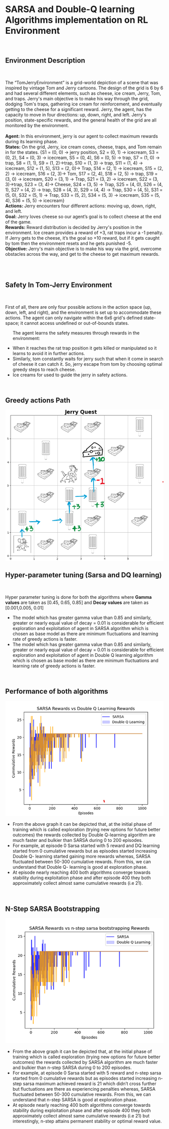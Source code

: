 <h1>SARSA and Double-Q learning Algorithms implementation on RL Environment</h1>
</br>
<h2>Environment Description</h2>
</br>
<p>The “TomJerryEnvironment” is a grid-world depiction of a scene that was inspired by 
vintage Tom and Jerry cartoons. The design of the grid is 6 by 6 and had several different 
elements, such as cheese, ice cream, Jerry, Tom, and traps. Jerry's main objective is to make 
his way through the grid, dodging Tom's traps, gathering ice cream for reinforcement, and 
eventually getting to the cheese for a significant reward. Jerry, the agent, has the capacity to 
move in four directions: up, down, right, and left. Jerry's position, state-specific rewards, 
and the general health of the grid are all monitored by the environment. 
</br> 
</br>
<b>Agent: </b>In this environment, jerry is our agent to collect maximum rewards during its 
learning phase. 
</br>
<b>States:</b> On the grid, Jerry, ice cream cones, cheese, traps, and Tom remain in for the states.  
{S1 = (0, 0) -> jerry position, S2 = (0, 1) -> icecream, S3 = (0, 2), S4 = (0, 3) -> icecream, 
S5 = (0, 4), S6 = (0, 5) -> trap, S7 = (1, 0) -> trap, S8 = (1, 1), S9 = (1, 2)->trap,  
S10 = (1, 3) -> trap, S11 = (1, 4) -> icecream, S12 = (1, 5), S13 = (2, 0)-> Trap,  
S14 = (2, 1) -> icecream, S15 = (2, 2) -> icecream, S16 = (2, 3)-> Tom, S17 = (2, 4),  
S18 = (2, 5) -> trap, S19 = (3, 0) -> icecream, S20 = (3, 1) -> Trap, S21 = (3, 2) -> 
icecream, S22 = (3, 3)->trap, S23 = (3, 4)-> Cheese, S24 = (3, 5) -> Trap, S25 = (4, 0), S26 = (4, 1),  
S27 = (4, 2) -> trap, S28 = (4, 3), S29 = (4, 4) -> Trap, S30 = (4, 5), S31 = (5, 0), S32 = 
(5, 1) -> Trap, S33 = (5, 2), S34 = (5, 3) -> icecream, S35 = (5, 4), S36 = (5, 5) -> icecream} 
</br>
<b>Actions: </b>Jerry encounters four different actions: moving up, down, right, and left.  
</br>
<b>Goal: </b>Jerry loves cheese so our agent’s goal is to collect cheese at the end of the game. 
</br>
<b>Rewards:</b> Reward distribution is decided by Jerry's position in the environment. Ice cream 
provides a reward of +3, rat traps incur a -1 penalty. If Jerry gets to the cheese, it’s the goal 
so +10 reward, but if it gets caught by tom then the environment resets and he gets punished -5.  
</br>
<b>Objective: </b>Jerry's main objective is to make his way via the grid, overcome obstacles across 
the way, and get to the cheese to get maximum rewards.</p>
</br>
</br>
<h2>Safety In Tom-Jerry Environment</h2>
</br>
<p>First of all, there are only four possible actions in the action space (up, down, left, and right), 
and the environment is set up to accommodate these actions. The agent can only navigate 
within the 6x6 grid's defined state-space; it cannot access undefined or out-of-bounds states.</p>
<ul> 

<p>The agent learns the safety measures through rewards in the environment:</p>
    <li>When it reaches the rat trap position it gets killed or manipulated so it learns to avoid it 
in further actions.</li>
    <li>Similarly, tom constantly waits for jerry such that when it come in search of cheese it 
can catch it. So, jerry escape from tom by choosing optimal greedy steps to reach cheese.</li>
    <li>Ice creams for used to guide the jerry in safety actions.</li>
  </ul>
</br>
<h2>Greedy actions Path</h2>
<img src= "\greedy.png" alt = "Greedy actions">
</br>
<h2>Hyper-parameter tuning (Sarsa and DQ learning)</h2>
</br>
<p>Hyper parameter tuning is done for both the algorithms where <b>Gamma values</b> are taken as [0.45, 0.65, 0.85]
and <b>Decay values</b> are taken as [0.001,0.005, 0.01]</p>
<ul>
<li>The model which has greater gamma value than 0.85 and similarly, greater or 
nearly equal value of decay = 0.01 is considerable for efficient exploration and exploitation 
of agent in SARSA algorithm which is chosen as base model as there are minimum 
fluctuations and learning rate of greedy actions is faster. </li>
<li> The model which has greater gamma value than 0.85 and similarly, greater or 
nearly equal value of decay = 0.01 is considerable for efficient exploration and exploitation 
of agent in Double Q learning algorithm which is chosen as base model as there are 
minimum fluctuations and learning rate of greedy actions is faster.</li>

</ul>
</br>
<h2>Performance of both algorithms </h2>
<img src = "\2.png">
<ul>
    <li>From the above graph it can be depicted that, at the initial phase of training which is 
called exploration (trying new options for future better outcomes) the rewards collected 
by Double Q-learning algorithm are much faster and bulkier than SARSA during 0 to 
200 episodes. 
 
 </li>
    <li>For example, at episode 0 Sarsa started with 5 reward and DQ learning started from 0 
cumulative rewards but as episodes started increasing Double Q- learning started gaining 
more rewards whereas, SARSA fluctuated between 50-300 cumulative rewards. From 
this, we can understand that Double Q- learning is good at exploration phase. </li>
    <li>At episode nearly reaching 400 both algorithms converge towards stability during 
exploitation phase and after episode 400 they both approximately collect almost same 
cumulative rewards (i.e 21).</li>

</ul>
</br>
<h2>N-Step SARSA Bootstrapping</h2>
<img src ="3.png">
<ul>
    <li>From the above graph it can be depicted that, at the initial phase of training which is 
called exploration (trying new options for future better outcomes) the rewards collected 
by SARSA algorithm are much faster and bulkier than n-step SARSA during 0 to 200 
episodes. 

</li>
    <li>For example, at episode 0 Sarsa started with 5 reward and n-step sarsa started from 0 
cumulative rewards but as episodes started increasing n-step sarsa maximum achieved 
reward is 21 which didn’t cross further but fluctuations are there as experiencing penalties 
whereas, SARSA fluctuated between 50-300 cumulative rewards. From this, we can 
understand that n-step SARSA is good at exploration phase. </li>
    <li>At episode nearly reaching 400 both algorithms converge towards stability during 
exploitation phase and after episode 400 they both approximately collect almost same 
cumulative rewards (i.e 21) but interestingly, n-step attains permanent stability or optimal 
reward value.</li>
 
</ul>
